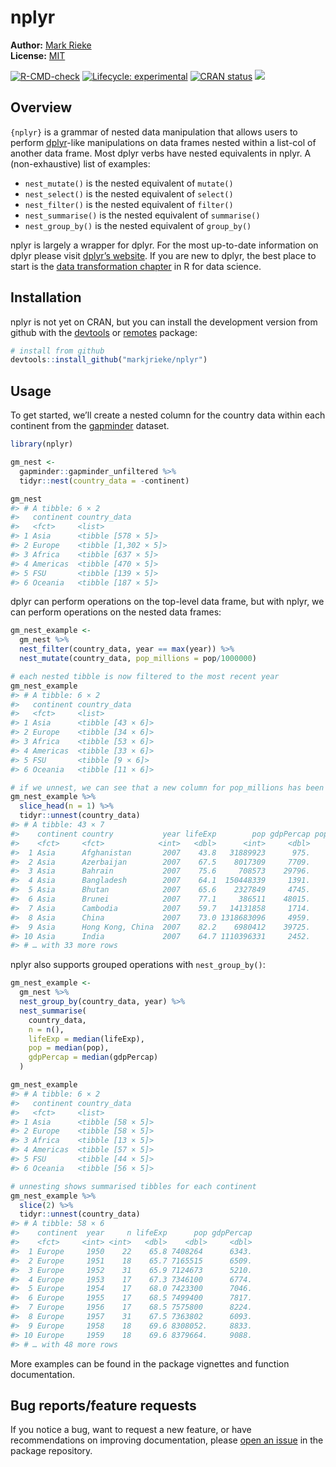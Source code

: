 
<!-- README.md is generated from README.Rmd. Please edit that file -->

# nplyr

**Author:** [Mark Rieke](https://www.thedatadiary.net/about/)<br/>
**License:**
[MIT](https://github.com/markjrieke/nplyr/blob/main/LICENSE)

<!-- badges: start -->

[![R-CMD-check](https://github.com/markjrieke/nplyr/workflows/R-CMD-check/badge.svg)](https://github.com/markjrieke/nplyr/actions)
[![Lifecycle:
experimental](https://img.shields.io/badge/lifecycle-experimental-orange.svg)](https://lifecycle.r-lib.org/articles/stages.html#experimental)
[![CRAN
status](https://www.r-pkg.org/badges/version/nplyr)](https://CRAN.R-project.org/package=nplyr)
[![](https://cranlogs.r-pkg.org/badges/grand-total/nplyr)](https://cran.r-project.org/package=nplyr)
<!-- badges: end -->

## Overview

`{nplyr}` is a grammar of nested data manipulation that allows users to
perform [dplyr](https://dplyr.tidyverse.org/)-like manipulations on data
frames nested within a list-col of another data frame. Most dplyr verbs
have nested equivalents in nplyr. A (non-exhaustive) list of examples:

-   `nest_mutate()` is the nested equivalent of `mutate()`
-   `nest_select()` is the nested equivalent of `select()`
-   `nest_filter()` is the nested equivalent of `filter()`
-   `nest_summarise()` is the nested equivalent of `summarise()`
-   `nest_group_by()` is the nested equivalent of `group_by()`

nplyr is largely a wrapper for dplyr. For the most up-to-date
information on dplyr please visit [dplyr’s
website](https://dplyr.tidyverse.org). If you are new to dplyr, the best
place to start is the [data transformation
chapter](https://r4ds.had.co.nz/transform.html) in R for data science.

## Installation

nplyr is not yet on CRAN, but you can install the development version
from github with the
[devtools](https://cran.r-project.org/package=devtools) or
[remotes](https://cran.r-project.org/package=remotes) package:

``` r
# install from github
devtools::install_github("markjrieke/nplyr")
```

## Usage

To get started, we’ll create a nested column for the country data within
each continent from the
[gapminder](https://CRAN.R-project.org/package=gapminder) dataset.

``` r
library(nplyr)

gm_nest <- 
  gapminder::gapminder_unfiltered %>%
  tidyr::nest(country_data = -continent)

gm_nest
#> # A tibble: 6 × 2
#>   continent country_data        
#>   <fct>     <list>              
#> 1 Asia      <tibble [578 × 5]>  
#> 2 Europe    <tibble [1,302 × 5]>
#> 3 Africa    <tibble [637 × 5]>  
#> 4 Americas  <tibble [470 × 5]>  
#> 5 FSU       <tibble [139 × 5]>  
#> 6 Oceania   <tibble [187 × 5]>
```

dplyr can perform operations on the top-level data frame, but with
nplyr, we can perform operations on the nested data frames:

``` r
gm_nest_example <- 
  gm_nest %>%
  nest_filter(country_data, year == max(year)) %>%
  nest_mutate(country_data, pop_millions = pop/1000000)

# each nested tibble is now filtered to the most recent year
gm_nest_example
#> # A tibble: 6 × 2
#>   continent country_data     
#>   <fct>     <list>           
#> 1 Asia      <tibble [43 × 6]>
#> 2 Europe    <tibble [34 × 6]>
#> 3 Africa    <tibble [53 × 6]>
#> 4 Americas  <tibble [33 × 6]>
#> 5 FSU       <tibble [9 × 6]> 
#> 6 Oceania   <tibble [11 × 6]>

# if we unnest, we can see that a new column for pop_millions has been added
gm_nest_example %>%
  slice_head(n = 1) %>%
  tidyr::unnest(country_data)
#> # A tibble: 43 × 7
#>    continent country           year lifeExp        pop gdpPercap pop_millions
#>    <fct>     <fct>            <int>   <dbl>      <int>     <dbl>        <dbl>
#>  1 Asia      Afghanistan       2007    43.8   31889923      975.       31.9  
#>  2 Asia      Azerbaijan        2007    67.5    8017309     7709.        8.02 
#>  3 Asia      Bahrain           2007    75.6     708573    29796.        0.709
#>  4 Asia      Bangladesh        2007    64.1  150448339     1391.      150.   
#>  5 Asia      Bhutan            2007    65.6    2327849     4745.        2.33 
#>  6 Asia      Brunei            2007    77.1     386511    48015.        0.387
#>  7 Asia      Cambodia          2007    59.7   14131858     1714.       14.1  
#>  8 Asia      China             2007    73.0 1318683096     4959.     1319.   
#>  9 Asia      Hong Kong, China  2007    82.2    6980412    39725.        6.98 
#> 10 Asia      India             2007    64.7 1110396331     2452.     1110.   
#> # … with 33 more rows
```

nplyr also supports grouped operations with `nest_group_by()`:

``` r
gm_nest_example <- 
  gm_nest %>%
  nest_group_by(country_data, year) %>%
  nest_summarise(
    country_data, 
    n = n(),
    lifeExp = median(lifeExp),
    pop = median(pop),
    gdpPercap = median(gdpPercap)
  )

gm_nest_example
#> # A tibble: 6 × 2
#>   continent country_data     
#>   <fct>     <list>           
#> 1 Asia      <tibble [58 × 5]>
#> 2 Europe    <tibble [58 × 5]>
#> 3 Africa    <tibble [13 × 5]>
#> 4 Americas  <tibble [57 × 5]>
#> 5 FSU       <tibble [44 × 5]>
#> 6 Oceania   <tibble [56 × 5]>

# unnesting shows summarised tibbles for each continent
gm_nest_example %>%
  slice(2) %>%
  tidyr::unnest(country_data)
#> # A tibble: 58 × 6
#>    continent  year     n lifeExp      pop gdpPercap
#>    <fct>     <int> <int>   <dbl>    <dbl>     <dbl>
#>  1 Europe     1950    22    65.8 7408264      6343.
#>  2 Europe     1951    18    65.7 7165515      6509.
#>  3 Europe     1952    31    65.9 7124673      5210.
#>  4 Europe     1953    17    67.3 7346100      6774.
#>  5 Europe     1954    17    68.0 7423300      7046.
#>  6 Europe     1955    17    68.5 7499400      7817.
#>  7 Europe     1956    17    68.5 7575800      8224.
#>  8 Europe     1957    31    67.5 7363802      6093.
#>  9 Europe     1958    18    69.6 8308052.     8833.
#> 10 Europe     1959    18    69.6 8379664.     9088.
#> # … with 48 more rows
```

More examples can be found in the package vignettes and function
documentation.

## Bug reports/feature requests

If you notice a bug, want to request a new feature, or have
recommendations on improving documentation, please [open an
issue](https://github.com/markjrieke/nplyr/issues) in the package
repository.
